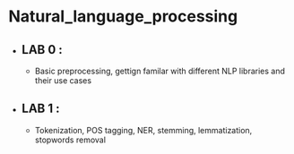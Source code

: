 # Natural_language_processing

- ## LAB 0 : 
    - Basic preprocessing, gettign familar with different NLP libraries and their use cases
- ## LAB 1 :
    - Tokenization, POS tagging, NER, stemming, lemmatization, stopwords removal